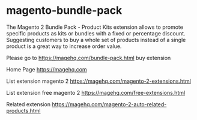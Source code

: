 # magento-bundle-pack
The Magento 2 Bundle Pack - Product Kits extension allows to promote specific products as kits or bundles with a fixed or percentage discount. Suggesting customers to buy a whole set of products instead of a single product is a great way to increase order value.

Please go to https://magehq.com/bundle-pack.html buy extension

Home Page https://magehq.com

List extension magento 2 https://magehq.com/magento-2-extensions.html

List extension free magento 2 https://magehq.com/free-extensions.html

Related extension https://magehq.com/magento-2-auto-related-products.html
